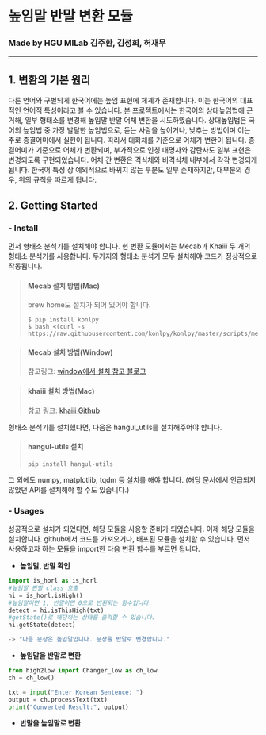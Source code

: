 # **높임말 반말 변환 모듈**

### **Made by HGU MILab 김주환, 김정희, 허재무**
**************
## 1. 변환의 기본 원리
다른 언어와 구별되게 한국어에는 높임 표현에 체계가 존재합니다. 이는 한국어의 대표적인 언어적 특성이라고 볼 수 있습니다. 본 프로젝트에서는 한국어의 상대높임법에 근거해, 일부 형태소를 변경해 높임말 반말 어체 변환을 시도하였습니다. 상대높임법은 국어의 높임법 중 가장 발달한 높임법으로, 듣는 사람을 높이거나, 낮추는 방법이며 이는 주로 종결어미에서 실현이 됩니다. 따라서 대화체를 기준으로 어체가 변환이 됩니다. 종결어미가 기준으로 어체가 변환되며, 부가적으로 인칭 대명사와 감탄사도 일부 표현은 변경되도록 구현되었습니다. 어체 간 변환은 격식체와 비격식체 내부에서 각각 변경되게 됩니다. 한국어 특성 상 예외적으로 바뀌지 않는 부분도 일부 존재하지만, 대부분의 경우, 위의 규칙을 따르게 됩니다. 

## 2. Getting Started
### - **Install**
먼저 형태소 분석기를 설치해야 합니다.
현 변환 모듈에서는 Mecab과 Khaiii 두 개의 형태소 분석기를 사용합니다. 두가지의 형태소 분석기 모두 설치해야 코드가 정상적으로 작동됩니다. <br>
>   #### **Mecab 설치 방법(Mac)**
> brew home도 설치가 되어 있어야 합니다.
> ```Shell
> $ pip install konlpy
> $ bash <(curl -s https://raw.githubusercontent.com/konlpy/konlpy/master/scripts/mecab.sh)
>```

>#### **Mecab 설치 방법(Window)**
> 참고링크: [window에서 설치 참고 블로그](https://velog.io/@jyong0719/konlpy-mecab-%EC%84%A4%EC%B9%98-window)

>#### **khaiii 설치 방법(Mac)**
> 참고 링크: [khaiii Github](https://github.com/kakao/khaiii/wiki/%EB%B9%8C%EB%93%9C-%EB%B0%8F-%EC%84%A4%EC%B9%98)

형태소 분석기를 설치했다면, 다음은 hangul_utils를 설치해주어야 합니다. 
>#### **hangul-utils 설치**
> ```Shell
> pip install hangul-utils
>```

그 외에도 numpy, matplotlib, tqdm 등 설치를 해야 합니다.
(해당 문서에서 언급되지 않았던 API를 설치해야 할 수도 있습니다.)
### - **Usages**
성공적으로 설치가 되었다면, 해당 모듈을 사용할 준비가 되었습니다. 이제 해당 모듈을 설치합니다.
github에서 코드를 가져오거나, 배포된 모듈을 설치할 수 있습니다. 먼저 사용하고자 하는 모듈을 import한 다음 변환 함수를 부르면 됩니다.

* **높임말, 반말 확인**
```python
import is_horl as is_horl
#높임말 판별 class 호출
hi = is_horl.isHigh()
#높임말이면 1, 반말이면 0으로 반환되는 함수입니다. 
detect = hi.isThisHigh(txt)
#getState()로 해당하는 상태를 출력할 수 있습니다.
hi.getState(detect)  

-> "다음 문장은 높임말입니다. 문장을 반말로 변경합니다."

```

* **높임말을 반말로 변환**

```python
from high2low import Changer_low as ch_low
ch = ch_low()

txt = input("Enter Korean Sentence: ")
output = ch.processText(txt)
print("Converted Result:", output)
```

* **반말을 높임말로 변환**

```python

```